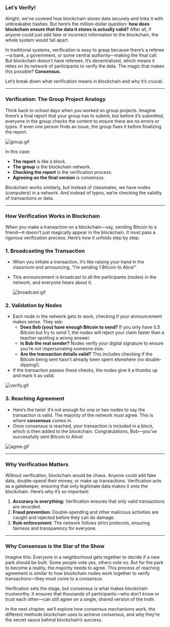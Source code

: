 ### Let’s Verify!

Alright, we’ve covered how blockchain stores data securely and links it with unbreakable hashes. But here’s the million-dollar question: **how does blockchain ensure that the data it stores is actually valid?** After all, if anyone could just add fake or incorrect information to the blockchain, the whole system would fall apart.

In traditional systems, verification is easy to grasp because there’s a referee—a bank, a government, or some central authority—making the final call. But blockchain doesn’t have referees. It’s decentralized, which means it relies on its network of participants to verify the data. The magic that makes this possible? **Consensus.**

Let’s break down what verification means in blockchain and why it’s crucial.

---

### **Verification: The Group Project Analogy**

Think back to school days when you worked on group projects. Imagine there’s a final report that your group has to submit, but before it’s submitted, everyone in the group checks the content to ensure there are no errors or typos. If even one person finds an issue, the group fixes it before finalizing the report.

![group.gif](https://prod-files-secure.s3.us-west-2.amazonaws.com/242e655f-b43c-479d-b617-372c15b0a064/b1e85e34-6ece-4684-bafc-b9d3cad6c74a/group.gif)

 In this case:

- **The report** is like a block.
- **The group** is the blockchain network.
- **Checking the report** is the verification process.
- **Agreeing on the final version** is consensus.

Blockchain works similarly, but instead of classmates, we have nodes (computers) in a network. And instead of typos, we’re checking the validity of transactions or data.

---

### **How Verification Works in Blockchain**

When you make a transaction on a blockchain—say, sending Bitcoin to a friend—it doesn’t just magically appear in the blockchain. It must pass a rigorous verification process. Here’s how it unfolds step by step:

### 1. **Broadcasting the Transaction**

- When you initiate a transaction, it’s like raising your hand in the classroom and announcing, “I’m sending 1 Bitcoin to Alice!”
- This announcement is broadcast to all the participants (nodes) in the network, and everyone hears about it.
    
    ![broadcast.gif](https://prod-files-secure.s3.us-west-2.amazonaws.com/242e655f-b43c-479d-b617-372c15b0a064/682e80fb-6d22-4080-88ff-f29233bb37fd/broadcast.gif)
    

### 2. **Validation by Nodes**

- Each node in the network gets to work, checking if your announcement makes sense. They ask:
    - **Does Bob (you) have enough Bitcoin to send?** If you only have 0.5 Bitcoin but try to send 1, the nodes will reject your claim faster than a teacher spotting a wrong answer.
    - **Is Bob the real sender?** Nodes verify your digital signature to ensure you’re not impersonating someone else.
    - **Are the transaction details valid?** This includes checking if the Bitcoin being sent hasn’t already been spent elsewhere (no double-dipping!).
- If the transaction passes these checks, the nodes give it a thumbs up and mark it as valid.

![verify.gif](https://prod-files-secure.s3.us-west-2.amazonaws.com/242e655f-b43c-479d-b617-372c15b0a064/f6c5e8c1-9837-4e26-bb25-10fab6f9ec39/verify.gif)

### 3. **Reaching Agreement**

- Here’s the twist: It’s not enough for one or two nodes to say the transaction is valid. The majority of the network must agree. This is where **consensus** comes in.
- Once consensus is reached, your transaction is included in a block, which is then added to the blockchain. Congratulations, Bob—you’ve successfully sent Bitcoin to Alice!

![agree.gif](https://prod-files-secure.s3.us-west-2.amazonaws.com/242e655f-b43c-479d-b617-372c15b0a064/40795098-e8cc-4624-b6e4-01d0b69460c1/agree.gif)

---

### **Why Verification Matters**

Without verification, blockchain would be chaos. Anyone could add fake data, double-spend their money, or make up transactions. Verification acts as a gatekeeper, ensuring that only legitimate data makes it onto the blockchain. Here’s why it’s so important:

1. **Accuracy is everything:** Verification ensures that only valid transactions are recorded.
2. **Fraud prevention:** Double-spending and other malicious activities are caught and rejected before they can do damage.
3. **Rule enforcement:** The network follows strict protocols, ensuring fairness and transparency for everyone.

---

### **Why Consensus is the Star of the Show**

Imagine this: Everyone in a neighborhood gets together to decide if a new park should be built. Some people vote yes, others vote no. But for the park to become a reality, the majority needs to agree. This process of reaching agreement is similar to how blockchain nodes work together to verify transactions—they must come to a consensus.

Verification sets the stage, but consensus is what makes blockchain trustworthy. It ensures that thousands of participants—who don’t know or trust each other—can still agree on a single, shared version of the truth.

In the next chapter, we’ll explore how consensus mechanisms work, the different methods blockchain uses to achieve consensus, and why they’re the secret sauce behind blockchain’s success.
